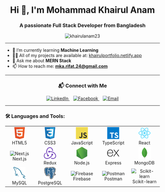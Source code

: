 <h1 align="center">Hi 👋, I'm Mohammad Khairul Anam</h1>
<h3 align="center">A passionate Full Stack Developer from Bangladesh</h3>

<p align="center">
  <img src="https://komarev.com/ghpvc/?username=khairulanam23&label=Profile%20views&color=0e75b6&style=flat" alt="khairulanam23" />
</p>

<!-- 
<p align="center">
  <a href="https://github.com/ryo-ma/github-profile-trophy">
    <img src="https://github-profile-trophy.vercel.app/?username=khairulanam23&theme=onedark" alt="khairulanam23" />
  </a>
</p>
-->

---

- 🌱 I’m currently learning **Machine Learning**
- 👨‍💻 All of my projects are available at: [khairulportfolio.netlify.app](https://khairulportfolio.netlify.app/)
- 💬 Ask me about **MERN Stack**
- 📫 How to reach me: **mka.rifat.24@gmail.com**

---
<h3 align="center">📬 Connect with Me</h3>

<p align="center">
  <a href="https://linkedin.com/in/khairulanam23" target="_blank" title="LinkedIn">
    <img src="https://cdn.jsdelivr.net/gh/devicons/devicon/icons/linkedin/linkedin-original.svg" alt="LinkedIn" width="40" height="40"/>
  </a>
  &nbsp;&nbsp;
  <a href="https://fb.com/rifat.phantom" target="_blank" title="Facebook">
    <img src="https://raw.githubusercontent.com/rahuldkjain/github-profile-readme-generator/master/src/images/icons/Social/facebook.svg" alt="Facebook" width="40" height="40"/>
  </a>
  &nbsp;&nbsp;
  <a href="mailto:mka.rifat.24@gmail.com" title="Send Email">
    <img src="https://cdn-icons-png.flaticon.com/512/732/732200.png" alt="Email" width="40" height="40"/>
  </a>
</p>

---

### 🛠️ Languages and Tools:

<table align="center">
  <tr>
    <td align="center" width="100">
      <img src="https://raw.githubusercontent.com/devicons/devicon/master/icons/html5/html5-original.svg" title="HTML5" alt="HTML5" width="40"/><br>HTML5
    </td>
    <td align="center" width="100">
      <img src="https://raw.githubusercontent.com/devicons/devicon/master/icons/css3/css3-original.svg" title="CSS3" alt="CSS3" width="40"/><br>CSS3
    </td>
    <td align="center" width="100">
      <img src="https://raw.githubusercontent.com/devicons/devicon/master/icons/javascript/javascript-original.svg" title="JavaScript" alt="JavaScript" width="40"/><br>JavaScript
    </td>
    <td align="center" width="100">
      <img src="https://raw.githubusercontent.com/devicons/devicon/master/icons/typescript/typescript-original.svg" title="TypeScript" alt="TypeScript" width="40"/><br>TypeScript
    </td>
    <td align="center" width="100">
      <img src="https://raw.githubusercontent.com/devicons/devicon/master/icons/react/react-original.svg" title="React" alt="React" width="40"/><br>React
    </td>
  </tr>
  <tr>
    <td align="center" width="100">
      <img src="https://cdn.worldvectorlogo.com/logos/nextjs-2.svg" title="Next.js" alt="Next.js" width="40"/><br>Next.js
    </td>
    <td align="center" width="100">
      <img src="https://raw.githubusercontent.com/devicons/devicon/master/icons/redux/redux-original.svg" title="Redux" alt="Redux" width="40"/><br>Redux
    </td>
    <td align="center" width="100">
      <img src="https://raw.githubusercontent.com/devicons/devicon/master/icons/nodejs/nodejs-original.svg" title="Node.js" alt="Node.js" width="40"/><br>Node.js
    </td>
    <td align="center" width="100">
      <img src="https://raw.githubusercontent.com/devicons/devicon/master/icons/express/express-original.svg" title="Express" alt="Express" width="40"/><br>Express
    </td>
    <td align="center" width="100">
      <img src="https://raw.githubusercontent.com/devicons/devicon/master/icons/mongodb/mongodb-original.svg" title="MongoDB" alt="MongoDB" width="40"/><br>MongoDB
    </td>
  </tr>
  <tr>
    <td align="center" width="100">
      <img src="https://raw.githubusercontent.com/devicons/devicon/master/icons/mysql/mysql-original.svg" title="MySQL" alt="MySQL" width="40"/><br>MySQL
    </td>
    <td align="center" width="100">
      <img src="https://raw.githubusercontent.com/devicons/devicon/master/icons/postgresql/postgresql-original.svg" title="PostgreSQL" alt="PostgreSQL" width="40"/><br>PostgreSQL
    </td>
    <td align="center" width="100">
      <img src="https://www.vectorlogo.zone/logos/firebase/firebase-icon.svg" title="Firebase" alt="Firebase" width="40"/><br>Firebase
    </td>
    <td align="center" width="100">
      <img src="https://www.vectorlogo.zone/logos/getpostman/getpostman-icon.svg" title="Postman" alt="Postman" width="40"/><br>Postman
    </td>
    <td align="center" width="100">
      <img src="https://upload.wikimedia.org/wikipedia/commons/0/05/Scikit_learn_logo_small.svg" title="Scikit-learn" alt="Scikit-learn" width="40"/><br>Scikit-learn
    </td>
  </tr>
</table>
